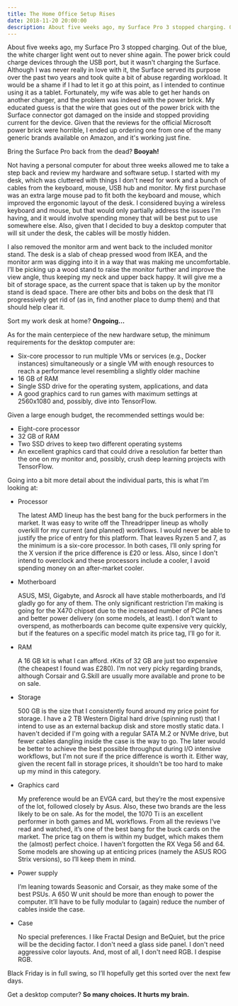 ```yaml
---
title: The Home Office Setup Rises
date: 2018-11-20 20:00:00
description: About five weeks ago, my Surface Pro 3 stopped charging. Out of the blue, the white charger light went out to never shine again.
---
```


About five weeks ago, my Surface Pro 3 stopped charging. Out of the blue, the white charger light went out to never shine again. The power brick could charge devices through the USB port, but it wasn't charging the Surface. Although I was never really in love with it, the Surface served its purpose over the past two years and took quite a bit of abuse regarding workload. It would be a shame if I had to let it go at this point, as I intended to continue using it as a tablet. Fortunately, my wife was able to get her hands on another charger, and the problem was indeed with the power brick. My educated guess is that the wire that goes out of the power brick with the Surface connector got damaged on the inside and stopped providing current for the device. Given that the reviews for the official Microsoft power brick were horrible, I ended up ordering one from one of the many generic brands available on Amazon, and it's working just fine.

Bring the Surface Pro back from the dead? **Booyah!**

Not having a personal computer for about three weeks allowed me to take a step back and review my hardware and software setup. I started with my desk, which was cluttered with things I don't need for work and a bunch of cables from the keyboard, mouse, USB hub and monitor. My first purchase was an extra large mouse pad to fit both the keyboard and mouse, which improved the ergonomic layout of the desk. I considered buying a wireless keyboard and mouse, but that would only partially address the issues I'm having, and it would involve spending money that will be best put to use somewhere else. Also, given that I decided to buy a desktop computer that will sit under the desk, the cables will be mostly hidden.

I also removed the monitor arm and went back to the included monitor stand. The desk is a slab of cheap pressed wood from IKEA, and the monitor arm was digging into it in a way that was making me uncomfortable. I’ll be picking up a wood stand to raise the monitor further and improve the view angle, thus keeping my neck and upper back happy. It will give me a bit of storage space, as the current space that is taken up by the monitor stand is dead space. There are other bits and bobs on the desk that I’ll progressively get rid of (as in, find another place to dump them) and that should help clear it.

Sort my work desk at home? **Ongoing...**

As for the main centerpiece of the new hardware setup, the minimum requirements for the desktop computer are:

* Six-core processor to run multiple VMs or services (e.g., Docker instances) simultaneously or a single VM with enough resources to reach a performance level resembling a slightly older machine
* 16 GB of RAM
* Single SSD drive for the operating system, applications, and data
* A good graphics card to run games with maximum settings at 2560x1080 and, possibly, dive into TensorFlow.

Given a large enough budget, the recommended settings would be:

* Eight-core processor
* 32 GB of RAM
* Two SSD drives to keep two different operating systems
* An excellent graphics card that could drive a resolution far better than the one on my monitor and, possibly, crush deep learning projects with TensorFlow.

Going into a bit more detail about the individual parts, this is what I’m looking at:

* Processor

  The latest AMD lineup has the best bang for the buck performers in the market. It was easy to write off the Threadripper lineup as wholly overkill for my current (and planned) workflows. I would never be able to justify the price of entry for this platform. That leaves Ryzen 5 and 7, as the minimum is a six-core processor. In both cases, I’ll only spring for the X version if the price difference is £20 or less. Also, since I don't intend to overclock and these processors include a cooler, I avoid spending money on an after-market cooler.

* Motherboard

  ASUS, MSI, Gigabyte, and Asrock all have stable motherboards, and I’d gladly go for any of them. The only significant restriction I’m making is going for the X470 chipset due to the increased number of PCIe lanes and better power delivery (on some models, at least). I don’t want to overspend, as motherboards can become quite expensive very quickly, but if the features on a specific model match its price tag, I’ll go for it.

* RAM

  A 16 GB kit is what I can afford. rKits of 32 GB are just too expensive (the cheapest I found was £280). I’m not very picky regarding brands, although Corsair and G.Skill are usually more available and prone to be on sale.

* Storage

  500 GB is the size that I consistently found around my price point for storage. I have a 2 TB Western Digital hard drive (spinning rust) that I intend to use as an external backup disk and store mostly static data. I haven't decided if I'm going with a regular SATA M.2 or NVMe drive, but fewer cables dangling inside the case is the way to go. The later would be better to achieve the best possible throughput during I/O intensive workflows, but I'm not sure if the price difference is worth it. Either way, given the recent fall in storage prices, it shouldn't be too hard to make up my mind in this category.

* Graphics card

  My preference would be an EVGA card, but they’re the most expensive of the lot, followed closely by Asus. Also, these two brands are the less likely to be on sale. As for the model, the 1070 Ti is an excellent performer in both games and ML workflows. From all the reviews I’ve read and watched, it’s one of the best bang for the buck cards on the market. The price tag on them is within my budget, which makes them the (almost) perfect choice. I haven’t forgotten the RX Vega 56 and 64. Some models are showing up at enticing prices (namely the ASUS ROG Strix versions), so I’ll keep them in mind. 

* Power supply

  I’m leaning towards Seasonic and Corsair, as they make some of the best PSUs. A 650 W unit should be more than enough to power the computer. It’ll have to be fully modular to (again) reduce the number of cables inside the case.

* Case

  No special preferences. I like Fractal Design and BeQuiet, but the price will be the deciding factor. I don't need a glass side panel. I don't need aggressive color layouts. And, most of all, I don't need RGB. I despise RGB.

Black Friday is in full swing, so I’ll hopefully get this sorted over the next few days.

Get a desktop computer? **So many choices. It hurts my brain.**
